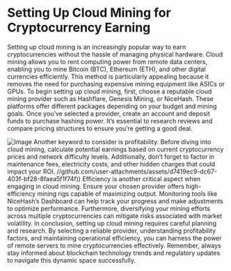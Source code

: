 # Setting Up Cloud Mining for Cryptocurrency Earning
Setting up cloud mining is an increasingly popular way to earn cryptocurrencies without the hassle of managing physical hardware. Cloud mining allows you to rent computing power from remote data centers, enabling you to mine Bitcoin (BTC), Ethereum (ETH), and other digital currencies efficiently. This method is particularly appealing because it removes the need for purchasing expensive mining equipment like ASICs or GPUs.
To begin setting up cloud mining, first, choose a reputable cloud mining provider such as Hashflare, Genesis Mining, or NiceHash. These platforms offer different packages depending on your budget and mining goals. Once you’ve selected a provider, create an account and deposit funds to purchase hashing power. It’s essential to research reviews and compare pricing structures to ensure you’re getting a good deal.

![Image](https://github.com/user-attachments/assets/d7419ec9-dc67-403f-bf28-8faea5f1f74f)
Another keyword to consider is profitability. Before diving into cloud mining, calculate potential earnings based on current cryptocurrency prices and network difficulty levels. Additionally, don’t forget to factor in maintenance fees, electricity costs, and other hidden charges that could impact your ROI. 
 //github.com/user-attachments/assets/d7419ec9-dc67-403f-bf28-8faea5f1f74f))
Efficiency is another critical aspect when engaging in cloud mining. Ensure your chosen provider offers high-efficiency mining rigs capable of maximizing output. Monitoring tools like NiceHash’s Dashboard can help track your progress and make adjustments to optimize performance. Furthermore, diversifying your mining efforts across multiple cryptocurrencies can mitigate risks associated with market volatility.
In conclusion, setting up cloud mining requires careful planning and research. By selecting a reliable provider, understanding profitability factors, and maintaining operational efficiency, you can harness the power of remote servers to mine cryptocurrencies effectively. Remember, always stay informed about blockchain technology trends and regulatory updates to navigate this dynamic space successfully.
